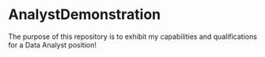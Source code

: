 # AnalystDemonstration

The purpose of this repository is to exhibit my capabilities and qualifications for a Data Analyst position!